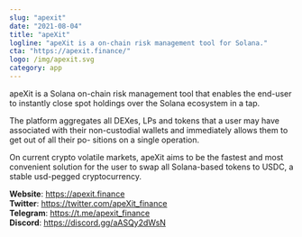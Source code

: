 ```yaml
---
slug: "apexit"
date: "2021-08-04"
title: "apeXit"
logline: "apeXit is a on-chain risk management tool for Solana."
cta: "https://apexit.finance/"
logo: /img/apexit.svg
category: app
---
```


apeXit is a Solana on-chain risk management tool that enables the end-user to instantly close spot holdings over the Solana ecosystem in a tap.

The platform aggregates all DEXes, LPs and tokens that a user may have associated with their non-custodial wallets and immediately allows them to get out of all their po- sitions on a single operation.

On current crypto volatile markets, apeXit aims to be the fastest and most convenient solution for the user to swap all Solana-based tokens to USDC, a stable usd-pegged cryptocurrency.

<b>Website</b>: https://apexit.finance </br>
<b>Twitter</b>: https://twitter.com/apeXit_finance </br>
<b>Telegram</b>: https://t.me/apexit_finance </br>
<b>Discord</b>: https://discord.gg/aASQy2dWsN </br>
